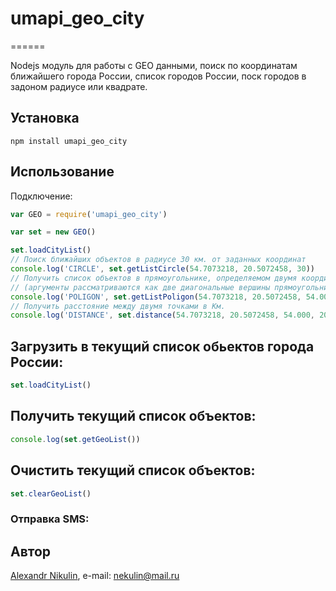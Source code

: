 # umapi_geo_city
======

Nodejs модуль для работы с GEO данными, поиск по координатам ближайшего города России, cписок городов России, поск городов в задоном радиусе или квадрате.

## Установка
```
npm install umapi_geo_city
```

## Использование

Подключение:
```js
var GEO = require('umapi_geo_city')

var set = new GEO()

set.loadCityList()
// Поиск ближайших объектов в радиусе 30 км. от заданных координат
console.log('CIRCLE', set.getListCircle(54.7073218, 20.5072458, 30))
// Получить список объектов в прямоугольнике, определяемом двумя координатами
// (аргументы рассматриваются как две диагональные вершины прямоугольника)
console.log('POLIGON', set.getListPoligon(54.7073218, 20.5072458, 54.000, 20.000))
// Получить расстояние между двумя точками в Км.
console.log('DISTANCE', set.distance(54.7073218, 20.5072458, 54.000, 20.000))

```

## Загрузить в текущий список обьектов города России:

```js
set.loadCityList()
```

## Получить текущий список объектов:

```js
console.log(set.getGeoList())
```

## Очистить текущий список объектов:

```js
set.clearGeoList()
```


### Отправка SMS:


## Автор

[Alexandr Nikulin](https://github.com/SashokNekulin/), e-mail: [nekulin@mail.ru](mailto:nekulin@mail.ru)

